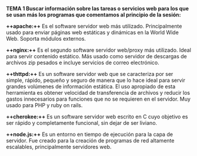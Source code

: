 **TEMA 1
Buscar información sobre las tareas o servicios web para los que se usan más los programas que comentamos al principio de la sesión:**

**++apache:++** Es el software servidor web más utilizado. 
Principalmente usado para enviar páginas web estáticas y dinámicas en la World Wide Web. Soporta módulos externos.

**++nginx:++** Es el segundo software servidor web/proxy más utilizado. Ideal para servir contenido estático.
Más usado como servidor de descargas de archivos zip pesados e incluye servicios de correo electrónico. 

**++thttpd:++** Es un software servidor web que se caracteriza por ser simple, rápido, pequeño y seguro de manera que lo hace ideal para servir grandes volúmenes de información estática.
El uso apropiado de esta herramienta es obtener velocidad de transferencia de archivos y reducir los gastos innecesarios para funciones que no se requieren en el servidor.
Muy usado para PHP y ruby on rails.

**++cherokee:++** Es un software servidor web escrito en C cuyo objetivo es ser rápido y completamente funcional, sin dejar de ser liviano.

**++node.js:++** Es un entorno en tiempo de ejecución para la capa de servidor. Fue creado para la creación de programas de red altamente escalables, principalmente servidores web.